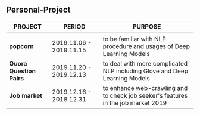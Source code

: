 ## Personal-Project

|PROJECT|PERIOD|PURPOSE|
|----|----|----|
||||
|**popcorn**|2019.11.06 - 2019.11.15|to be familiar with NLP procedure and usages of Deep Learning Models|
|**Quora Question Pairs**|2019.11.20 - 2019.12.13|to deal with more complicated NLP including Glove and Deep Learning Models |
|**Job market**|2019.12.16 - 2018.12.31|to enhance web-crawling and to check job seeker's features in the job market 2019|
